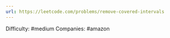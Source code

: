 ```yaml
---
url: https://leetcode.com/problems/remove-covered-intervals
---
```


Difficulty: #medium
Companies: #amazon